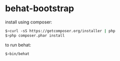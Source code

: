 behat-bootstrap
===============

install using composer:
```bash
$>curl -sS https://getcomposer.org/installer | php
$>php composer.phar install
```

to run behat:

```bash
$>bin/behat
```
